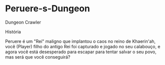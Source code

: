 # Peruere-s-Dungeon
Dungeon Crawler

História

Peruere é um "Rei" maligno que implantou o caos no reino de Khaerin'ah, você (Player) filho do antigo Rei foi capturado e jogado no seu calabouço, e agora você está desesperado para escapar para tentar salvar o seu povo, mas será que você conseguirá?